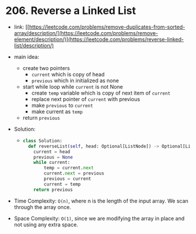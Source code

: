 # 206. Reverse a Linked List

* link: [[https://leetcode.com/problems/remove-duplicates-from-sorted-array/description/](https://leetcode.com/problems/remove-element/description/)](https://leetcode.com/problems/reverse-linked-list/description/)
* main idea:
  * create two pointers
    * ```current``` which is copy of head
    * ```previous``` which in initialized as none
  * start while loop while ```current``` is not None
    * create ```temp``` variable which is copy of next item of ```current```
    * replace next pointer of ```current``` with previous
    * make ```previous``` to ```current```
    * make current as ```temp```
  * return ```previous```
* Solution:
  
  * ```python
    class Solution:
      def reverseList(self, head: Optional[ListNode]) -> Optional[ListNode]:
        current = head
        previous = None
        while current:
            temp = current.next
            current.next = previous
            previous = current
            current = temp
        return previous

* Time Complexity: ```O(n)```, where n is the length of the input array. We scan through the array once.
* Space Complexity: ```O(1)```, since we are modifying the array in place and not using any extra space.
